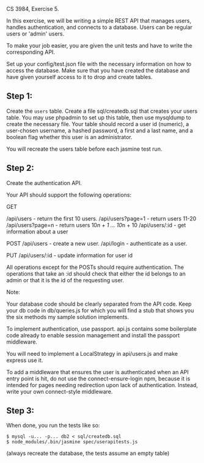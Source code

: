
CS 3984, Exercise 5.

In this exercise, we will be writing a simple REST API that manages users,
handles authentication, and connects to a database.
Users can be regular users or 'admin' users.

To make your job easier, you are given the unit tests and have to write
the corresponding API.

Set up your config/test.json file with the necessary information on how
to access the database.  Make sure that you have created the database and have
given yourself access to it to drop and create tables.

Step 1:
-------

Create the `users` table. 
Create a file sql/createdb.sql that creates your users table.
You may use phpadmin to set up this table, then use mysqldump to create the necessary file.
Your table should record a user id (numeric), a user-chosen username, a hashed password,
a first and a last name, and a boolean flag whether this user is an administrator. 

You will recreate the users table before each jasmine test run.

Step 2:
-------

Create the authentication API.

Your API should support the following operations:

GET

/api/users          - return the first 10 users.
/api/users?page=1   - return users 11-20
/api/users?page=n   - return users 10*n + 1 ... 10*n + 10
/api/users/:id      - get information about a user

POST
/api/users          - create a new user.
/api/login          - authenticate as a user.

PUT
/api/users/:id      - update information for user id

All operations except for the POSTs should require authentication.
The operations that take an :id should check that either the
id belongs to an admin or that it is the id of the requesting user.

Note:

Your database code should be clearly separated from the API code.
Keep your db code in db/queries.js for which you will find a stub
that shows you the six methods my sample solution implements.

To implement authentication, use passport.
api.js contains some boilerplate code already to enable session
management and install the passport middleware.

You will need to implement a LocalStrategy in api/users.js and make
express use it.

To add a middleware that ensures the user is authenticated when an
API entry point is hit, do not use the connect-ensure-login npm,
because it is intended for pages needing redirection upon 
lack of authentication.  Instead, write your own connect-style
middleware.

Step 3:
-------

When done, you run the tests like so:

    $ mysql -u... -p... db2 < sql/createdb.sql 
    $ node_modules/.bin/jasmine spec/userapitests.js

(always recreate the database, the tests assume an empty table)

